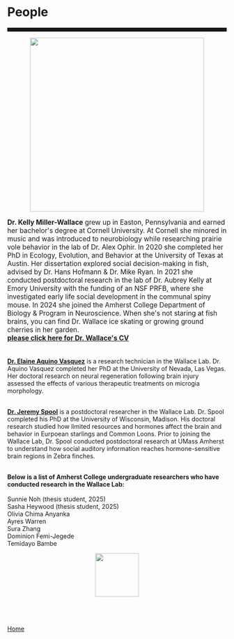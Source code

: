 <body>
		
<div class="container">
<div class="blurb">
<h1>People</h1>

<hr style="height:9px;color:#84949B">

<p><center><img src="/images/kelly3.png" width="400"> </center></p>

<p style="text-align:left;font-size:110%"><b>Dr. Kelly Miller-Wallace</b> grew up in Easton, Pennsylvania and earned her bachelor's degree at Cornell University. At Cornell she minored in music and was introduced to neurobiology while researching prairie vole behavior in the lab of Dr. Alex Ophir. In 2020 she completed her PhD in Ecology, Evolution, and Behavior at the University of Texas at Austin. Her dissertation explored social decision-making in fish, advised by Dr. Hans Hofmann & Dr. Mike Ryan. In 2021 she conducted postdoctoral research in the lab of Dr. Aubrey Kelly at Emory University with the funding of an NSF PRFB, where she investigated early life social development in the communal spiny mouse. In 2024 she joined the Amherst College Department of Biology & Program in Neuroscience. When she's not staring at fish brains, you can find Dr. Wallace ice skating or growing ground cherries in her garden.
<br><a href="https://kellyjwallace.github.io/images/Wallace CV 2025.pdf"><b>please click here for Dr. Wallace's CV </b></a><br><br>

<a href="https://www.linkedin.com/in/elaine-aquino-vasquez-3886081bb"><b>Dr. Elaine Aquino Vasquez</b></a> is a research technician in the Wallace Lab. Dr. Aquino Vasquez completed her PhD at the University of Nevada, Las Vegas. Her doctoral research on neural regeneration following brain injury assessed the effects of various therapeutic treatments on microgia morphology. <br><br>

<a href="https://jeremyspool.com"><b>Dr. Jeremy Spool</b></a> is a postdoctoral researcher in the Wallace Lab. Dr. Spool completed his PhD at the University of Wisconsin, Madison. His doctoral research studied how limited resources and hormones affect the brain and behavior in Eurpoean starlings and Common Loons. Prior to joining the Wallace Lab, Dr. Spool conducted postdoctoral research at UMass Amherst to understand how social auditory information reaches hormone-sensitive brain regions in Zebra finches. <br><br>

<b>Below is a list of Amherst College undergraduate researchers who have conducted research in the Wallace Lab:</b><br><br>
Sunnie Noh (thesis student, 2025)<br>
Sasha Heywood (thesis student, 2025)<br>
Olivia Chima Anyanka<br>
Ayres Warren<br>
Sura Zhang<br>
Dominion Femi-Jegede<br>
Temidayo Bambe<br>

<p><center><img src="/images/betta gif.gif" width="100"></center></p>


	

<br><br>	
<a href="../">Home</a>
